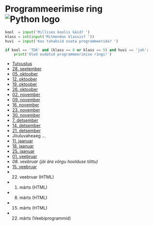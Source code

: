 # Programmeerimise ring ![Python logo](https://www.python.org/static/favicon.ico)

```python
kool  = input('Millises koolis käid? ')
klass = int(input('Mitmendas klassis? '))
huvi  = input('Kas tahaksid osata programmeerida? ')

if kool == 'TDK' and (klass == 8 or klass == 9) and huvi == 'jah':
    print('Oled oodatud programmeerimise ringi!')
```

* [Tutvustus](/tutvustus)
* [28. september](/01)
* [05. oktoober](/02)
* [12. oktoober](/03)
* [19. oktoober](/04)
* [26. oktoober](/05)
* [02. november](/06)
* [09. november](/07)
* [16. november](/08)
* [23. november](/09)
* [30. november](/10)
* [7. detsember](/11)
* [14. detsember](/12)
* [21. detsember](/13)
* Jõuluvaheaeg ...
* [11. jaanuar](/14)
* [18. jaanuar](/15)
* [25. jaanuar](/16)
* [01. veebruar](/17)
* *08. veebruar (jäi ära võrgu hoolduse tõttu)*
* [15. veebruar](/18)
* 22. veebruar (HTML)
* 01. märts (HTML)
* 08. märts (HTML)
* 15. märts (HTML)
* 22. märts (Veebiprogrammid)


